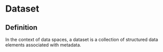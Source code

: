 # Dataset

## Definition

In the context of data spaces, a dataset is a collection of structured data elements associated with metadata.

